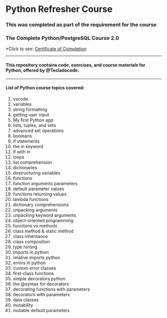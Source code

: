 # Python Refresher Course
### This was completed as part of the requirement for the course
### The Complete Python/PostgreSQL Course 2.0


*Click to see: [Certificate of Completion](https://www.udemy.com/certificate/UC-e2892e20-6a03-4d4c-aefe-833d3331c3c9/)



---

####  This repository contains code, exercises, and course materials for Python, offered by @Tecladocode.

---

#### List of Python course topics covered:

1. vscode
2. variables
3. string formatting
4. getting user input
5. My first Python app
6. lists, tuples, and sets
7. advanced set operations
8. booleans
9. if statements
10. the in keyword
11. if with in
12. loops
13. list comprehension
14. dictionaries
15. destructuring variables
16. functions
17. function arguments parameters
18. default parameter values
19. functions returning values
20. lambda functions
21. dictionary comprehensions
22. unpacking arguments
23. unpacking keyword arguments
24. object-oriented programming
25. functions vs methods
26. class method & static method
27. class inheritance
28. class composition
29. type hinting
30. imports in python
31. relative imports python
32. errors in python
33. custom error classes
34. first-class functions
35. simple decorators python
36. the @syntax for decorators
37. decorating functions with parameters
38. decorators with parameters
39. data classes
40. mutability
41. mutable default parameters
